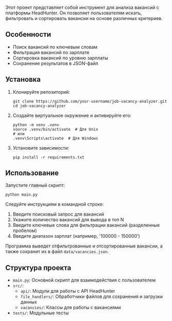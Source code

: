 Этот проект представляет собой инструмент для анализа вакансий с платформы HeadHunter. Он позволяет пользователям искать, фильтровать и сортировать вакансии на основе различных критериев.

## Особенности

- Поиск вакансий по ключевым словам
- Фильтрация вакансий по зарплате
- Сортировка вакансий по уровню зарплаты
- Сохранение результатов в JSON-файл

## Установка

1. Клонируйте репозиторий:

   ```
   git clone https://github.com/your-username/job-vacancy-analyzer.git
   cd job-vacancy-analyzer
   ```
2. Создайте виртуальное окружение и активируйте его:

   ```
   python -m venv .venv
   source .venv/bin/activate  # Для Unix
   # или
   .venv\Scripts\activate  # Для Windows
   ```
3. Установите зависимости:

   ```
   pip install -r requirements.txt
   ```

## Использование

Запустите главный скрипт:

```
python main.py
```

Следуйте инструкциям в командной строке:

1. Введите поисковый запрос для вакансий
2. Укажите количество вакансий для вывода в топ N
3. Введите ключевые слова для фильтрации вакансий (разделенные пробелом)
4. Введите диапазон зарплат (например, '100000 - 150000')

Программа выведет отфильтрованные и отсортированные вакансии, а также сохранит их в файл `data/vacancies.json`.

## Структура проекта

- `main.py`: Основной скрипт для взаимодействия с пользователем
- `src/`:
  - `api/`: Модули для работы с API HeadHunter
  - `file_handlers/`: Обработчики файлов для сохранения и загрузки данных
  - `vacancies/`: Классы для работы с вакансиями
- `tests/`: Модульные тесты
